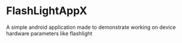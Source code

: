 # FlashLightAppX
A simple android application made to demonstrate working on device hardware parameters like flashlight
